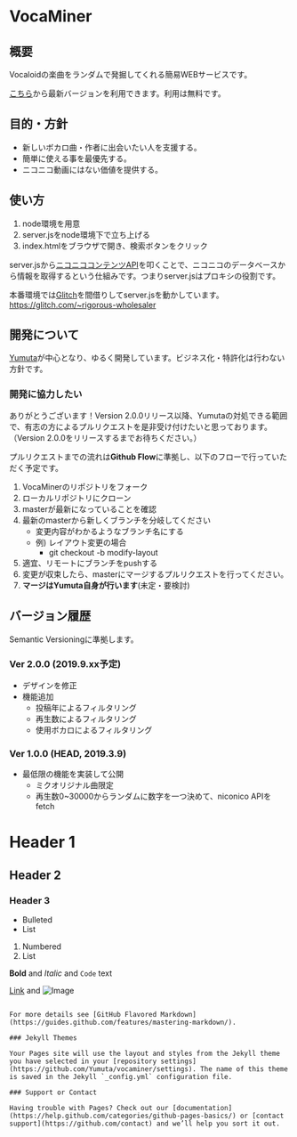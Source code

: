 # VocaMiner

## 概要
Vocaloidの楽曲をランダムで発掘してくれる簡易WEBサービスです。

[こちら](https://yumuta.github.io/vocaminer/)から最新バージョンを利用できます。利用は無料です。

## 目的・方針
- 新しいボカロ曲・作者に出会いたい人を支援する。
- 簡単に使える事を最優先する。
- ニコニコ動画にはない価値を提供する。

## 使い方
1. node環境を用意
2. server.jsをnode環境下で立ち上げる
3. index.htmlをブラウザで開き、検索ボタンをクリック

server.jsから[ニコニココンテンツAPI](https://site.nicovideo.jp/search-api-docs/search.html)を叩くことで、ニコニコのデータベースから情報を取得するという仕組みです。つまりserver.jsはプロキシの役割です。


本番環境では[Glitch](https://glitch.com/)を間借りしてserver.jsを動かしています。
https://glitch.com/~rigorous-wholesaler

## 開発について
[Yumuta](http://yumuta.github.io)が中心となり、ゆるく開発しています。ビジネス化・特許化は行わない方針です。

### 開発に協力したい
ありがとうございます！Version 2.0.0リリース以降、Yumutaの対処できる範囲で、有志の方によるプルリクエストを是非受け付けたいと思っております。（Version 2.0.0をリリースするまでお待ちください。）


プルリクエストまでの流れは**Github Flow**に準拠し、以下のフローで行っていただく予定です。
1. VocaMinerのリポジトリをフォーク
2. ローカルリポジトリにクローン
3. masterが最新になっていることを確認
4. 最新のmasterから新しくブランチを分岐してください
    - 変更内容がわかるようなブランチ名にする
    - 例) レイアウト変更の場合
        - git checkout -b modify-layout
5. 適宜、リモートにブランチをpushする
6. 変更が収束したら、masterにマージするプルリクエストを行ってください。
7. **マージはYumuta自身が行います**(未定・要検討)

## バージョン履歴
Semantic Versioningに準拠します。
### Ver 2.0.0 (2019.9.xx予定)
- デザインを修正
- 機能追加
    - 投稿年によるフィルタリング
    - 再生数によるフィルタリング
    - 使用ボカロによるフィルタリング
### Ver 1.0.0 (HEAD, 2019.3.9)
- 最低限の機能を実装して公開
    - ミクオリジナル曲限定
    - 再生数0~30000からランダムに数字を一つ決めて、niconico APIをfetch

# Header 1
## Header 2
### Header 3

- Bulleted
- List

1. Numbered
2. List

**Bold** and _Italic_ and `Code` text

[Link](url) and ![Image](src)
```

For more details see [GitHub Flavored Markdown](https://guides.github.com/features/mastering-markdown/).

### Jekyll Themes

Your Pages site will use the layout and styles from the Jekyll theme you have selected in your [repository settings](https://github.com/Yumuta/vocaminer/settings). The name of this theme is saved in the Jekyll `_config.yml` configuration file.

### Support or Contact

Having trouble with Pages? Check out our [documentation](https://help.github.com/categories/github-pages-basics/) or [contact support](https://github.com/contact) and we’ll help you sort it out.
